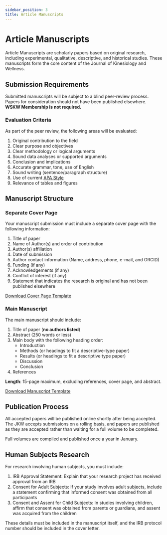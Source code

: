 ```yaml
---
sidebar_position: 3
title: Article Manuscripts
---
```


# Article Manuscripts

Article Manuscripts are scholarly papers based on original research, including experimental, qualitative, descriptive, and historical studies. These manuscripts form the core content of the Journal of Kinesiology and Wellness.

## Submission Requirements

Submitted manuscripts will be subject to a blind peer-review process. Papers for consideration should not have been published elsewhere. **WSKW Membership is not required.** 

### Evaluation Criteria

As part of the peer review, the following areas will be evaluated:

1. Original contribution to the field
2. Clear purpose and objectives
3. Clear methodology or logical arguments
4. Sound data analyses or supported arguments
5. Conclusion and implications
6. Accurate grammar, tone, use of English
7. Sound writing (sentence/paragraph structure)
8. Use of current [APA Style](https://www.apastyle.org/)
9. Relevance of tables and figures

## Manuscript Structure

### Separate Cover Page

Your manuscript submission must include a separate cover page with the following information:

1. Title of paper
2. Name of Author(s) and order of contribution
3. Author(s) affiliation
4. Date of submission
5. Author contact information (Name, address, phone, e-mail, and ORCID)
6. Funding (if any)
7. Acknowledgements (if any)
8. Conflict of interest (if any)
9. Statement that indicates the research is original and has not been published elsewhere

[Download Cover Page Template](/files/APA-7th-edition-template-cover-jkw.docx)

### Main Manuscript

The main manuscript should include:

1. Title of paper (**no authors listed**)
2. Abstract (250 words or less)
3. Main body with the following heading order:
   - Introduction
   - Methods (or headings to fit a descriptive-type paper)
   - Results (or headings to fit a descriptive type paper)
   - Discussion
   - Conclusion
4. References

**Length**: 15-page maximum, excluding references, cover page, and abstract.

[Download Manuscript Template](/files/APA-7th-edition-template-jkw.docx)

## Publication Process

All accepted papers will be published online shortly after being accepted. The JKW accepts submissions on a rolling basis, and papers are published as they are accepted rather than waiting for a full volume to be completed.

Full volumes are compiled and published once a year in January.

## Human Subjects Research

For research involving human subjects, you must include:

1. IRB Approval Statement: Explain that your research project has received approval from an IRB
2. Consent for Adult Subjects: If your study involves adult subjects, include a statement confirming that informed consent was obtained from all participants
3. Consent and Assent for Child Subjects: In studies involving children, affirm that consent was obtained from parents or guardians, and assent was acquired from the children

These details must be included in the manuscript itself, and the IRB protocol number should be included in the cover letter.
